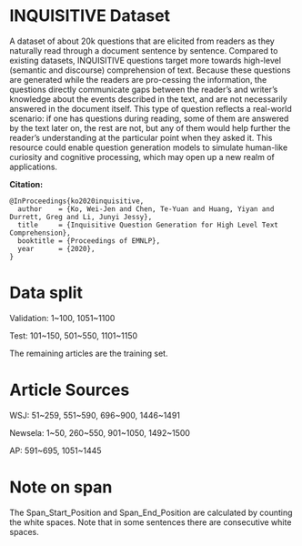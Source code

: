 # INQUISITIVE Dataset 
A dataset of about 20k questions that are elicited from readers as they naturally read through a document sentence by sentence.  Compared to existing datasets, INQUISITIVE questions target more towards high-level (semantic and discourse) comprehension of text. Because these questions are generated while the readers are pro-cessing the information, the questions directly communicate gaps between the reader’s and writer’s knowledge about the events described in the text, and are not necessarily answered in the document itself. This type of question reflects a real-world scenario: if one has questions during reading, some of them are answered by the text later on, the rest are not, but any of them would help further the reader’s understanding at the  particular point when they asked it.  This resource could enable question generation models to simulate human-like curiosity and cognitive processing, which may open up a new realm of applications. 

**Citation:**
```
@InProceedings{ko2020inquisitive,
  author    = {Ko, Wei-Jen and Chen, Te-Yuan and Huang, Yiyan and Durrett, Greg and Li, Junyi Jessy},
  title     = {Inquisitive Question Generation for High Level Text Comprehension},
  booktitle = {Proceedings of EMNLP},
  year      = {2020},
}
```


# Data split
Validation: 1\~100, 1051\~1100

Test: 101\~150, 501\~550, 1101\~1150

The remaining articles are the training set.

# Article Sources
WSJ: 51\~259, 551\~590, 696\~900, 1446\~1491

Newsela: 1\~50, 260\~550, 901\~1050, 1492\~1500

AP: 591\~695, 1051\~1445

# Note on span
The Span_Start_Position	and Span_End_Position are calculated by counting the white spaces. Note that in some sentences there are consecutive white spaces.
